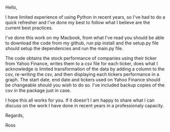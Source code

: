 Hello,

I have limited experience of using Python in recent years, so I've had to do a quick refresher and I've done my best to follow what I believe are the current best practices.

I've done this work on my Macbook, from what I've read you should be able to download the code from my github, run pip install and the setup.py file should setup the dependencies and run the main.py file.

The code obtains the stock performance of companies using their ticker from Yahoo Finance, writes them to a csv file for each ticker, does what I acknowledge is limited transformation of the data by adding a column to the csv, re-writing the csv, and then displaying each tickers performance in a graph.  The start date, end date and tickers used on Yahoo Finance should be changeable should you wish to do so.  I've included backup copies of the csv in the package just in case.

I hope this all works for you.  If it doesn't I am happy to share what I can discuss on the work I have done in recent years in a professionaly capacity.

Regards,

Ross